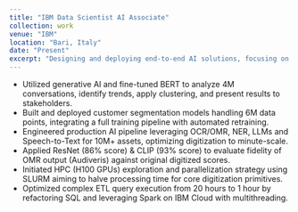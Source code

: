 ```yaml
---
title: "IBM Data Scientist AI Associate"
collection: work
venue: "IBM"
location: "Bari, Italy"
date: "Present"
excerpt: "Designing and deploying end-to-end AI solutions, focusing on NLP, MLOps, and large-scale performance optimization on IBM Cloud."
---
```


* Utilized generative AI and fine-tuned BERT to analyze 4M conversations, identify trends, apply clustering, and present results to stakeholders.
* Built and deployed customer segmentation models handling 6M data points, integrating a full training pipeline with automated retraining.
* Engineered production AI pipeline leveraging OCR/OMR, NER, LLMs and Speech-to-Text for 10M+ assets, optimizing digitization to minute-scale.
* Applied ResNet (86% score) & CLIP (93% score) to evaluate fidelity of OMR output (Audiveris) against original digitized scores.
* Initiated HPC (H100 GPUs) exploration and parallelization strategy using SLURM aiming to halve processing time for core digitization primitives.
* Optimized complex ETL query execution from 20 hours to 1 hour by refactoring SQL and leveraging Spark on IBM Cloud with multithreading.